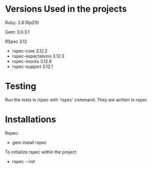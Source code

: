 # Versions Used in the projects

Ruby: 2.6.10p210

Gem: 3.0.3.1

RSpec 3.12
  - rspec-core 3.12.2
  - rspec-expectations 3.12.3
  - rspec-mocks 3.12.6
  - rspec-support 3.12.1

# Testing

Run the tests in /spec with 'rspec' command. They are written in rspec

# Installations

Rspec: 
  - gem install rspec

To initialize rspec within the project 
  - rspec --init